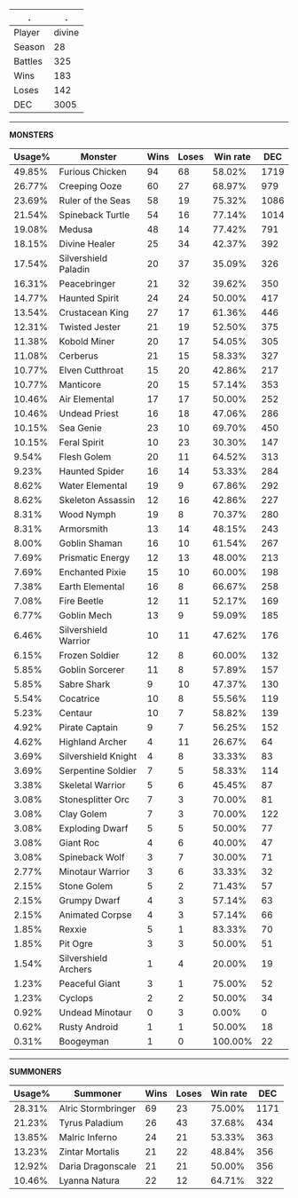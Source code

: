 .|.
|-|-
Player|divine
Season|28
Battles|325
Wins|183
Loses|142
DEC|3005

---
**MONSTERS**

Usage%|Monster|Wins|Loses|Win rate|DEC|
-|-|-|-|-|-|
49.85%|Furious Chicken|94|68|58.02%|1719|
26.77%|Creeping Ooze|60|27|68.97%|979|
23.69%|Ruler of the Seas|58|19|75.32%|1086|
21.54%|Spineback Turtle|54|16|77.14%|1014|
19.08%|Medusa|48|14|77.42%|791|
18.15%|Divine Healer|25|34|42.37%|392|
17.54%|Silvershield Paladin|20|37|35.09%|326|
16.31%|Peacebringer|21|32|39.62%|350|
14.77%|Haunted Spirit|24|24|50.00%|417|
13.54%|Crustacean King|27|17|61.36%|446|
12.31%|Twisted Jester|21|19|52.50%|375|
11.38%|Kobold Miner|20|17|54.05%|305|
11.08%|Cerberus|21|15|58.33%|327|
10.77%|Elven Cutthroat|15|20|42.86%|217|
10.77%|Manticore|20|15|57.14%|353|
10.46%|Air Elemental|17|17|50.00%|252|
10.46%|Undead Priest|16|18|47.06%|286|
10.15%|Sea Genie|23|10|69.70%|450|
10.15%|Feral Spirit|10|23|30.30%|147|
9.54%|Flesh Golem|20|11|64.52%|313|
9.23%|Haunted Spider|16|14|53.33%|284|
8.62%|Water Elemental|19|9|67.86%|292|
8.62%|Skeleton Assassin|12|16|42.86%|227|
8.31%|Wood Nymph|19|8|70.37%|280|
8.31%|Armorsmith|13|14|48.15%|243|
8.00%|Goblin Shaman|16|10|61.54%|267|
7.69%|Prismatic Energy|12|13|48.00%|213|
7.69%|Enchanted Pixie|15|10|60.00%|198|
7.38%|Earth Elemental|16|8|66.67%|258|
7.08%|Fire Beetle|12|11|52.17%|169|
6.77%|Goblin Mech|13|9|59.09%|185|
6.46%|Silvershield Warrior|10|11|47.62%|176|
6.15%|Frozen Soldier|12|8|60.00%|132|
5.85%|Goblin Sorcerer|11|8|57.89%|157|
5.85%|Sabre Shark|9|10|47.37%|130|
5.54%|Cocatrice|10|8|55.56%|119|
5.23%|Centaur|10|7|58.82%|139|
4.92%|Pirate Captain|9|7|56.25%|152|
4.62%|Highland Archer|4|11|26.67%|64|
3.69%|Silvershield Knight|4|8|33.33%|83|
3.69%|Serpentine Soldier|7|5|58.33%|114|
3.38%|Skeletal Warrior|5|6|45.45%|87|
3.08%|Stonesplitter Orc|7|3|70.00%|81|
3.08%|Clay Golem|7|3|70.00%|122|
3.08%|Exploding Dwarf|5|5|50.00%|77|
3.08%|Giant Roc|4|6|40.00%|47|
3.08%|Spineback Wolf|3|7|30.00%|71|
2.77%|Minotaur Warrior|3|6|33.33%|32|
2.15%|Stone Golem|5|2|71.43%|57|
2.15%|Grumpy Dwarf|4|3|57.14%|63|
2.15%|Animated Corpse|4|3|57.14%|66|
1.85%|Rexxie|5|1|83.33%|70|
1.85%|Pit Ogre|3|3|50.00%|51|
1.54%|Silvershield Archers|1|4|20.00%|19|
1.23%|Peaceful Giant|3|1|75.00%|52|
1.23%|Cyclops|2|2|50.00%|34|
0.92%|Undead Minotaur|0|3|0.00%|0|
0.62%|Rusty Android|1|1|50.00%|18|
0.31%|Boogeyman|1|0|100.00%|22|

---
**SUMMONERS**

Usage%|Summoner|Wins|Loses|Win rate|DEC|
-|-|-|-|-|-|
28.31%|Alric Stormbringer|69|23|75.00%|1171|
21.23%|Tyrus Paladium|26|43|37.68%|434|
13.85%|Malric Inferno|24|21|53.33%|363|
13.23%|Zintar Mortalis|21|22|48.84%|356|
12.92%|Daria Dragonscale|21|21|50.00%|356|
10.46%|Lyanna Natura|22|12|64.71%|322|
